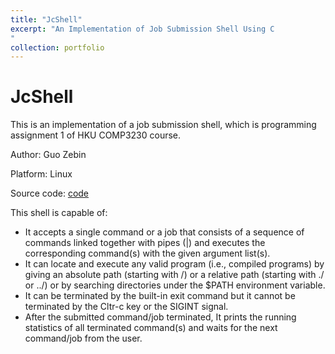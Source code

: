 ```yaml
---
title: "JcShell"
excerpt: "An Implementation of Job Submission Shell Using C 
"
collection: portfolio
---
```


# JcShell
This is an implementation of a job submission shell, which is programming assignment 1 of HKU COMP3230 course.

Author: Guo Zebin

Platform: Linux

Source code: [code](https://github.com/SILENT-GUO/JcShell)

This shell is capable of:
+ It accepts a single command or a job that consists of a sequence of commands linked together with pipes (|) and executes the corresponding command(s) with the given argument list(s).
+ It can locate and execute any valid program (i.e., compiled programs) by giving an absolute path (starting with /) or a relative path (starting with ./ or ../) or by searching directories under the $PATH environment variable.
+ It can be terminated by the built-in exit command but it cannot be terminated by the Cltr-c key or the SIGINT signal.
+ After the submitted command/job terminated, It prints the running statistics of all terminated command(s) and waits for the next command/job from the user.











